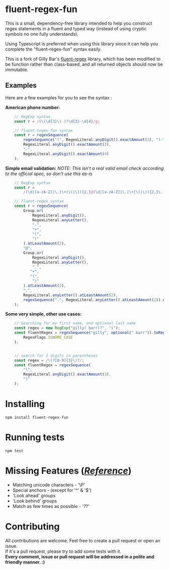 # fluent-regex-fun

This is a small, dependency-free library intended to help you construct regex statements in a fluent and typed way (instead of using cryptic symbols no one fully understands).  

Using Typescript is preferred when using this library since it can help you complete the "fluent-regex-fun" syntax easily.  

This is a fork of Gilly Bar's [fluent-regex](https://github.com/gillyb/fluent-regex) library, which has been modified to be function rather than class-based, and all returned objects should now be immutable.

## Examples

Here are a few examples for you to see the syntax :  

**American phone number:**
```ts
    // RegExp syntax
    const r = /(\(\d{3}\)-)?\d{3}-\d{4}/g;

    // fluent-regex-fun syntax
    const r = regexSequence(
        regexSequence("(", RegexLiteral.anyDigit().exactAmount(3), ")-").optional(),
        RegexLiteral.anyDigit().exactAmount(3),
        "-",
        RegexLiteral.anyDigit().exactAmount(4)
    );
```
**Simple email validation:** *NOTE: This isn't a real valid email check according to the official spec, so don't use this as-is*
```ts
    // RegExp syntax
    const r =
        /(\d|[a-zA-Z]|\.|\+|\(|\)){2,}@(\d|[a-zA-Z]|\.|\+|\(|\)){2,}\.[a-zA-Z]{2,}(\.[a-zA-Z]{2,})?/;

    // fluent-regex syntax
    const r = regexSequence(
        Group.or(
            RegexLiteral.anyDigit(),
            RegexLiteral.anyLetter(),
            ".",
            "+",
            "(",
            ")"
        ).atLeastAmount(2),
        "@",
        Group.or(
            RegexLiteral.anyDigit(),
            RegexLiteral.anyLetter(),
            ".",
           "+",
           "(",
            ")"
        ).atLeastAmount(2),
        ".",
        RegexLiteral.anyLetter().atLeastAmount(2),
        regexSequence(".", RegexLiteral.anyLetter().atLeastAmount(2)).optional()
    );
```
**Some very simple, other use cases:**  
```ts
    // Searching for my first name, and optional last name
    const regex = new RegExp("gilly( barr)?", "i");
    const fluentRegex = regexSequence("gilly", optional(" barr")).toRegex(
        RegexFlags.IGNORE_CASE
    );


    // search for 3 digits in parentheses
    const regex = /\(?[0-9]{3}\)?/;
    const fluentRegex = regexSequence(
        "(",
        RegexLiteral.anyDigit().exactAmount(3),
        ")"
    );
```
# Installing  
```
npm install fluent-regex-fun
```

# Running tests  
```
npm test
```

# Missing Features (_[Reference](https://docs.microsoft.com/en-us/dotnet/standard/base-types/regular-expression-language-quick-reference)_)  
* Matching unicode characters - '\P'
* Special anchors - (except for '^' & '$')
* 'Look ahead' groups
* 'Look behind' groups
* Match as few times as possible - '??'

# Contributing  
All contributions are welcome. Feel free to create a pull request or open an issue.  
If it's a pull request, please try to add some tests with it.  
**Every comment, issue or pull request will be addressed in a polite and friendly manner. :)**  
